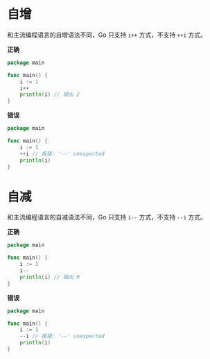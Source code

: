 # 自增

和主流编程语言的自增语法不同，Go 只支持 `i++` 方式，不支持 `++i` 方式。

**正确**

```go
package main

func main() {
	i := 1
	i++
	println(i) // 输出 2
}
```

**错误**

```go
package main

func main() {
	i := 1
	++i // 报错: '--' unexpected
	println(i)
}
```

# 自减

和主流编程语言的自减语法不同，Go 只支持 `i--` 方式，不支持 `--i` 方式。

**正确**

```go
package main

func main() {
	i := 1
	i--
	println(i) // 输出 0
}
```

**错误**

```go
package main

func main() {
	i := 1
	--i // 报错: '--' unexpected
	println(i)
}
```